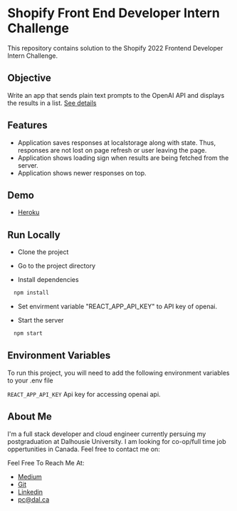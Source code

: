 # Shopify Front End Developer Intern Challenge

This repository contains solution to the Shopify 2022 Frontend Developer Intern Challenge.

## Objective

Write an app that sends plain text prompts to the OpenAI API and displays the results in a list.
[See details](https://docs.google.com/document/d/1O7mCynsz_cBXkEaCFGSZAuvAOY84QVq35l20xJwjOYg/edit#)

## Features

- Application saves responses at localstorage along with state. Thus, responses are not lost on page refresh or user leaving the page.
- Application shows loading sign when results are being fetched from the server.
- Application shows newer responses on top.

## Demo

- [Heroku](https://shopify-frontend13.herokuapp.com/)

## Run Locally

- Clone the project

- Go to the project directory
- Install dependencies

```bash
  npm install
```

- Set envirment variable "REACT_APP_API_KEY" to API key of openai.

- Start the server

```bash
  npm start
```

## Environment Variables

To run this project, you will need to add the following environment variables to your .env file

`REACT_APP_API_KEY` Api key for accessing openai api.

## About Me

I'm a full stack developer and cloud engineer currently persuing my postgraduation at Dalhousie University.
I am looking for co-op/full time job oppertunities in Canada.
Feel free to contact me on:

Feel Free To Reach Me At:

- [Medium](https://medium.com/@prerakchoksi)
- [Git](https://github.com/prerak13)
- [Linkedin](https://www.linkedin.com/in/prerak13/)
- pc@dal.ca
